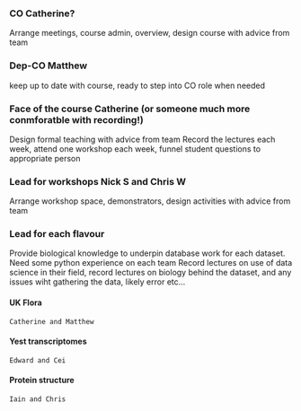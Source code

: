 ### CO Catherine? 
Arrange meetings, course admin, overview, design course with advice from team

### Dep-CO Matthew
keep up to date with course, ready to step into CO role when needed

### Face of the course Catherine (or someone much more conmforatble with recording!)
Design formal teaching with advice from team
Record the lectures each week, attend one workshop each week, funnel student questions to appropriate person

### Lead for workshops Nick S and Chris W
Arrange workshop space, demonstrators, design activities with advice from team

### Lead for each flavour
Provide biological knowledge to underpin database work for each dataset.  Need some python experience on each team
Record lectures on use of data science in their field, record lectures on biology behind the dataset, and any issues wiht gathering the data, likely error etc...
#### UK Flora
    Catherine and Matthew
#### Yest transcriptomes
    Edward and Cei
#### Protein structure
    Iain and Chris